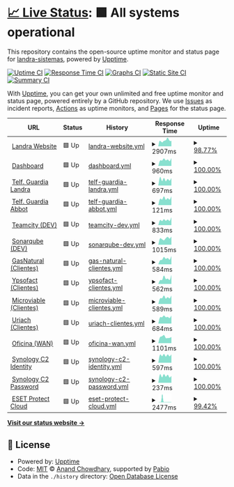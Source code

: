 # [📈 Live Status](https://landra-sistemas.github.io/upptime): <!--live status--> **🟩 All systems operational**

This repository contains the open-source uptime monitor and status page for [landra-sistemas](http://landrasistemas.es/), powered by [Upptime](https://github.com/upptime/upptime).

[![Uptime CI](https://github.com/landra-sistemas/upptime/workflows/Uptime%20CI/badge.svg)](https://github.com/landra-sistemas/upptime/actions?query=workflow%3A%22Uptime+CI%22)
[![Response Time CI](https://github.com/landra-sistemas/upptime/workflows/Response%20Time%20CI/badge.svg)](https://github.com/landra-sistemas/upptime/actions?query=workflow%3A%22Response+Time+CI%22)
[![Graphs CI](https://github.com/landra-sistemas/upptime/workflows/Graphs%20CI/badge.svg)](https://github.com/landra-sistemas/upptime/actions?query=workflow%3A%22Graphs+CI%22)
[![Static Site CI](https://github.com/landra-sistemas/upptime/workflows/Static%20Site%20CI/badge.svg)](https://github.com/landra-sistemas/upptime/actions?query=workflow%3A%22Static+Site+CI%22)
[![Summary CI](https://github.com/landra-sistemas/upptime/workflows/Summary%20CI/badge.svg)](https://github.com/landra-sistemas/upptime/actions?query=workflow%3A%22Summary+CI%22)

With [Upptime](https://upptime.js.org), you can get your own unlimited and free uptime monitor and status page, powered entirely by a GitHub repository. We use [Issues](https://github.com/landra-sistemas/upptime/issues) as incident reports, [Actions](https://github.com/landra-sistemas/upptime/actions) as uptime monitors, and [Pages](https://landra-sistemas.github.io/upptime) for the status page.

<!--start: status pages-->
<!-- This summary is generated by Upptime (https://github.com/upptime/upptime) -->
<!-- Do not edit this manually, your changes will be overwritten -->
<!-- prettier-ignore -->
| URL | Status | History | Response Time | Uptime |
| --- | ------ | ------- | ------------- | ------ |
| <img alt="" src="https://dash.landrasoftware.com/data/userTabs/favicon.png" height="13"> [Landra Website](https://www.landrasistemas.es) | 🟩 Up | [landra-website.yml](https://github.com/landra-sistemas/upptime/commits/HEAD/history/landra-website.yml) | <details><summary><img alt="Response time graph" src="./graphs/landra-website/response-time-week.png" height="20"> 2907ms</summary><br><a href="https://landra-sistemas.github.io/upptime/history/landra-website"><img alt="Response time 4806" src="https://img.shields.io/endpoint?url=https%3A%2F%2Fraw.githubusercontent.com%2Flandra-sistemas%2Fupptime%2FHEAD%2Fapi%2Flandra-website%2Fresponse-time.json"></a><br><a href="https://landra-sistemas.github.io/upptime/history/landra-website"><img alt="24-hour response time 2748" src="https://img.shields.io/endpoint?url=https%3A%2F%2Fraw.githubusercontent.com%2Flandra-sistemas%2Fupptime%2FHEAD%2Fapi%2Flandra-website%2Fresponse-time-day.json"></a><br><a href="https://landra-sistemas.github.io/upptime/history/landra-website"><img alt="7-day response time 2907" src="https://img.shields.io/endpoint?url=https%3A%2F%2Fraw.githubusercontent.com%2Flandra-sistemas%2Fupptime%2FHEAD%2Fapi%2Flandra-website%2Fresponse-time-week.json"></a><br><a href="https://landra-sistemas.github.io/upptime/history/landra-website"><img alt="30-day response time 4523" src="https://img.shields.io/endpoint?url=https%3A%2F%2Fraw.githubusercontent.com%2Flandra-sistemas%2Fupptime%2FHEAD%2Fapi%2Flandra-website%2Fresponse-time-month.json"></a><br><a href="https://landra-sistemas.github.io/upptime/history/landra-website"><img alt="1-year response time 4806" src="https://img.shields.io/endpoint?url=https%3A%2F%2Fraw.githubusercontent.com%2Flandra-sistemas%2Fupptime%2FHEAD%2Fapi%2Flandra-website%2Fresponse-time-year.json"></a></details> | <details><summary><a href="https://landra-sistemas.github.io/upptime/history/landra-website">98.77%</a></summary><a href="https://landra-sistemas.github.io/upptime/history/landra-website"><img alt="All-time uptime 99.36%" src="https://img.shields.io/endpoint?url=https%3A%2F%2Fraw.githubusercontent.com%2Flandra-sistemas%2Fupptime%2FHEAD%2Fapi%2Flandra-website%2Fuptime.json"></a><br><a href="https://landra-sistemas.github.io/upptime/history/landra-website"><img alt="24-hour uptime 98.27%" src="https://img.shields.io/endpoint?url=https%3A%2F%2Fraw.githubusercontent.com%2Flandra-sistemas%2Fupptime%2FHEAD%2Fapi%2Flandra-website%2Fuptime-day.json"></a><br><a href="https://landra-sistemas.github.io/upptime/history/landra-website"><img alt="7-day uptime 98.77%" src="https://img.shields.io/endpoint?url=https%3A%2F%2Fraw.githubusercontent.com%2Flandra-sistemas%2Fupptime%2FHEAD%2Fapi%2Flandra-website%2Fuptime-week.json"></a><br><a href="https://landra-sistemas.github.io/upptime/history/landra-website"><img alt="30-day uptime 99.42%" src="https://img.shields.io/endpoint?url=https%3A%2F%2Fraw.githubusercontent.com%2Flandra-sistemas%2Fupptime%2FHEAD%2Fapi%2Flandra-website%2Fuptime-month.json"></a><br><a href="https://landra-sistemas.github.io/upptime/history/landra-website"><img alt="1-year uptime 99.36%" src="https://img.shields.io/endpoint?url=https%3A%2F%2Fraw.githubusercontent.com%2Flandra-sistemas%2Fupptime%2FHEAD%2Fapi%2Flandra-website%2Fuptime-year.json"></a></details>
| <img alt="" src="https://icons.duckduckgo.com/ip3/dash.landrasoftware.com.ico" height="13"> [Dashboard](https://dash.landrasoftware.com) | 🟩 Up | [dashboard.yml](https://github.com/landra-sistemas/upptime/commits/HEAD/history/dashboard.yml) | <details><summary><img alt="Response time graph" src="./graphs/dashboard/response-time-week.png" height="20"> 960ms</summary><br><a href="https://landra-sistemas.github.io/upptime/history/dashboard"><img alt="Response time 974" src="https://img.shields.io/endpoint?url=https%3A%2F%2Fraw.githubusercontent.com%2Flandra-sistemas%2Fupptime%2FHEAD%2Fapi%2Fdashboard%2Fresponse-time.json"></a><br><a href="https://landra-sistemas.github.io/upptime/history/dashboard"><img alt="24-hour response time 1216" src="https://img.shields.io/endpoint?url=https%3A%2F%2Fraw.githubusercontent.com%2Flandra-sistemas%2Fupptime%2FHEAD%2Fapi%2Fdashboard%2Fresponse-time-day.json"></a><br><a href="https://landra-sistemas.github.io/upptime/history/dashboard"><img alt="7-day response time 960" src="https://img.shields.io/endpoint?url=https%3A%2F%2Fraw.githubusercontent.com%2Flandra-sistemas%2Fupptime%2FHEAD%2Fapi%2Fdashboard%2Fresponse-time-week.json"></a><br><a href="https://landra-sistemas.github.io/upptime/history/dashboard"><img alt="30-day response time 992" src="https://img.shields.io/endpoint?url=https%3A%2F%2Fraw.githubusercontent.com%2Flandra-sistemas%2Fupptime%2FHEAD%2Fapi%2Fdashboard%2Fresponse-time-month.json"></a><br><a href="https://landra-sistemas.github.io/upptime/history/dashboard"><img alt="1-year response time 974" src="https://img.shields.io/endpoint?url=https%3A%2F%2Fraw.githubusercontent.com%2Flandra-sistemas%2Fupptime%2FHEAD%2Fapi%2Fdashboard%2Fresponse-time-year.json"></a></details> | <details><summary><a href="https://landra-sistemas.github.io/upptime/history/dashboard">100.00%</a></summary><a href="https://landra-sistemas.github.io/upptime/history/dashboard"><img alt="All-time uptime 99.37%" src="https://img.shields.io/endpoint?url=https%3A%2F%2Fraw.githubusercontent.com%2Flandra-sistemas%2Fupptime%2FHEAD%2Fapi%2Fdashboard%2Fuptime.json"></a><br><a href="https://landra-sistemas.github.io/upptime/history/dashboard"><img alt="24-hour uptime 100.00%" src="https://img.shields.io/endpoint?url=https%3A%2F%2Fraw.githubusercontent.com%2Flandra-sistemas%2Fupptime%2FHEAD%2Fapi%2Fdashboard%2Fuptime-day.json"></a><br><a href="https://landra-sistemas.github.io/upptime/history/dashboard"><img alt="7-day uptime 100.00%" src="https://img.shields.io/endpoint?url=https%3A%2F%2Fraw.githubusercontent.com%2Flandra-sistemas%2Fupptime%2FHEAD%2Fapi%2Fdashboard%2Fuptime-week.json"></a><br><a href="https://landra-sistemas.github.io/upptime/history/dashboard"><img alt="30-day uptime 98.70%" src="https://img.shields.io/endpoint?url=https%3A%2F%2Fraw.githubusercontent.com%2Flandra-sistemas%2Fupptime%2FHEAD%2Fapi%2Fdashboard%2Fuptime-month.json"></a><br><a href="https://landra-sistemas.github.io/upptime/history/dashboard"><img alt="1-year uptime 99.37%" src="https://img.shields.io/endpoint?url=https%3A%2F%2Fraw.githubusercontent.com%2Flandra-sistemas%2Fupptime%2FHEAD%2Fapi%2Fdashboard%2Fuptime-year.json"></a></details>
| <img alt="" src="https://dash.landrasoftware.com/data/userTabs/favicon.png" height="13"> [Telf. Guardia Landra](https://integration.landrasoftware.com/GuardiaLandra) | 🟩 Up | [telf-guardia-landra.yml](https://github.com/landra-sistemas/upptime/commits/HEAD/history/telf-guardia-landra.yml) | <details><summary><img alt="Response time graph" src="./graphs/telf-guardia-landra/response-time-week.png" height="20"> 697ms</summary><br><a href="https://landra-sistemas.github.io/upptime/history/telf-guardia-landra"><img alt="Response time 665" src="https://img.shields.io/endpoint?url=https%3A%2F%2Fraw.githubusercontent.com%2Flandra-sistemas%2Fupptime%2FHEAD%2Fapi%2Ftelf-guardia-landra%2Fresponse-time.json"></a><br><a href="https://landra-sistemas.github.io/upptime/history/telf-guardia-landra"><img alt="24-hour response time 833" src="https://img.shields.io/endpoint?url=https%3A%2F%2Fraw.githubusercontent.com%2Flandra-sistemas%2Fupptime%2FHEAD%2Fapi%2Ftelf-guardia-landra%2Fresponse-time-day.json"></a><br><a href="https://landra-sistemas.github.io/upptime/history/telf-guardia-landra"><img alt="7-day response time 697" src="https://img.shields.io/endpoint?url=https%3A%2F%2Fraw.githubusercontent.com%2Flandra-sistemas%2Fupptime%2FHEAD%2Fapi%2Ftelf-guardia-landra%2Fresponse-time-week.json"></a><br><a href="https://landra-sistemas.github.io/upptime/history/telf-guardia-landra"><img alt="30-day response time 668" src="https://img.shields.io/endpoint?url=https%3A%2F%2Fraw.githubusercontent.com%2Flandra-sistemas%2Fupptime%2FHEAD%2Fapi%2Ftelf-guardia-landra%2Fresponse-time-month.json"></a><br><a href="https://landra-sistemas.github.io/upptime/history/telf-guardia-landra"><img alt="1-year response time 665" src="https://img.shields.io/endpoint?url=https%3A%2F%2Fraw.githubusercontent.com%2Flandra-sistemas%2Fupptime%2FHEAD%2Fapi%2Ftelf-guardia-landra%2Fresponse-time-year.json"></a></details> | <details><summary><a href="https://landra-sistemas.github.io/upptime/history/telf-guardia-landra">100.00%</a></summary><a href="https://landra-sistemas.github.io/upptime/history/telf-guardia-landra"><img alt="All-time uptime 99.94%" src="https://img.shields.io/endpoint?url=https%3A%2F%2Fraw.githubusercontent.com%2Flandra-sistemas%2Fupptime%2FHEAD%2Fapi%2Ftelf-guardia-landra%2Fuptime.json"></a><br><a href="https://landra-sistemas.github.io/upptime/history/telf-guardia-landra"><img alt="24-hour uptime 100.00%" src="https://img.shields.io/endpoint?url=https%3A%2F%2Fraw.githubusercontent.com%2Flandra-sistemas%2Fupptime%2FHEAD%2Fapi%2Ftelf-guardia-landra%2Fuptime-day.json"></a><br><a href="https://landra-sistemas.github.io/upptime/history/telf-guardia-landra"><img alt="7-day uptime 100.00%" src="https://img.shields.io/endpoint?url=https%3A%2F%2Fraw.githubusercontent.com%2Flandra-sistemas%2Fupptime%2FHEAD%2Fapi%2Ftelf-guardia-landra%2Fuptime-week.json"></a><br><a href="https://landra-sistemas.github.io/upptime/history/telf-guardia-landra"><img alt="30-day uptime 100.00%" src="https://img.shields.io/endpoint?url=https%3A%2F%2Fraw.githubusercontent.com%2Flandra-sistemas%2Fupptime%2FHEAD%2Fapi%2Ftelf-guardia-landra%2Fuptime-month.json"></a><br><a href="https://landra-sistemas.github.io/upptime/history/telf-guardia-landra"><img alt="1-year uptime 99.94%" src="https://img.shields.io/endpoint?url=https%3A%2F%2Fraw.githubusercontent.com%2Flandra-sistemas%2Fupptime%2FHEAD%2Fapi%2Ftelf-guardia-landra%2Fuptime-year.json"></a></details>
| <img alt="" src="https://dash.landrasoftware.com/data/userTabs/favicon.png" height="13"> [Telf. Guardia Abbot](https://integration.landrasoftware.com/GuardiaAbbott) | 🟩 Up | [telf-guardia-abbot.yml](https://github.com/landra-sistemas/upptime/commits/HEAD/history/telf-guardia-abbot.yml) | <details><summary><img alt="Response time graph" src="./graphs/telf-guardia-abbot/response-time-week.png" height="20"> 121ms</summary><br><a href="https://landra-sistemas.github.io/upptime/history/telf-guardia-abbot"><img alt="Response time 128" src="https://img.shields.io/endpoint?url=https%3A%2F%2Fraw.githubusercontent.com%2Flandra-sistemas%2Fupptime%2FHEAD%2Fapi%2Ftelf-guardia-abbot%2Fresponse-time.json"></a><br><a href="https://landra-sistemas.github.io/upptime/history/telf-guardia-abbot"><img alt="24-hour response time 159" src="https://img.shields.io/endpoint?url=https%3A%2F%2Fraw.githubusercontent.com%2Flandra-sistemas%2Fupptime%2FHEAD%2Fapi%2Ftelf-guardia-abbot%2Fresponse-time-day.json"></a><br><a href="https://landra-sistemas.github.io/upptime/history/telf-guardia-abbot"><img alt="7-day response time 121" src="https://img.shields.io/endpoint?url=https%3A%2F%2Fraw.githubusercontent.com%2Flandra-sistemas%2Fupptime%2FHEAD%2Fapi%2Ftelf-guardia-abbot%2Fresponse-time-week.json"></a><br><a href="https://landra-sistemas.github.io/upptime/history/telf-guardia-abbot"><img alt="30-day response time 127" src="https://img.shields.io/endpoint?url=https%3A%2F%2Fraw.githubusercontent.com%2Flandra-sistemas%2Fupptime%2FHEAD%2Fapi%2Ftelf-guardia-abbot%2Fresponse-time-month.json"></a><br><a href="https://landra-sistemas.github.io/upptime/history/telf-guardia-abbot"><img alt="1-year response time 128" src="https://img.shields.io/endpoint?url=https%3A%2F%2Fraw.githubusercontent.com%2Flandra-sistemas%2Fupptime%2FHEAD%2Fapi%2Ftelf-guardia-abbot%2Fresponse-time-year.json"></a></details> | <details><summary><a href="https://landra-sistemas.github.io/upptime/history/telf-guardia-abbot">100.00%</a></summary><a href="https://landra-sistemas.github.io/upptime/history/telf-guardia-abbot"><img alt="All-time uptime 99.94%" src="https://img.shields.io/endpoint?url=https%3A%2F%2Fraw.githubusercontent.com%2Flandra-sistemas%2Fupptime%2FHEAD%2Fapi%2Ftelf-guardia-abbot%2Fuptime.json"></a><br><a href="https://landra-sistemas.github.io/upptime/history/telf-guardia-abbot"><img alt="24-hour uptime 100.00%" src="https://img.shields.io/endpoint?url=https%3A%2F%2Fraw.githubusercontent.com%2Flandra-sistemas%2Fupptime%2FHEAD%2Fapi%2Ftelf-guardia-abbot%2Fuptime-day.json"></a><br><a href="https://landra-sistemas.github.io/upptime/history/telf-guardia-abbot"><img alt="7-day uptime 100.00%" src="https://img.shields.io/endpoint?url=https%3A%2F%2Fraw.githubusercontent.com%2Flandra-sistemas%2Fupptime%2FHEAD%2Fapi%2Ftelf-guardia-abbot%2Fuptime-week.json"></a><br><a href="https://landra-sistemas.github.io/upptime/history/telf-guardia-abbot"><img alt="30-day uptime 100.00%" src="https://img.shields.io/endpoint?url=https%3A%2F%2Fraw.githubusercontent.com%2Flandra-sistemas%2Fupptime%2FHEAD%2Fapi%2Ftelf-guardia-abbot%2Fuptime-month.json"></a><br><a href="https://landra-sistemas.github.io/upptime/history/telf-guardia-abbot"><img alt="1-year uptime 99.94%" src="https://img.shields.io/endpoint?url=https%3A%2F%2Fraw.githubusercontent.com%2Flandra-sistemas%2Fupptime%2FHEAD%2Fapi%2Ftelf-guardia-abbot%2Fuptime-year.json"></a></details>
| <img alt="" src="https://icons.duckduckgo.com/ip3/teamcity.landrasoftware.com.ico" height="13"> [Teamcity (DEV)](https://teamcity.landrasoftware.com/login.html) | 🟩 Up | [teamcity-dev.yml](https://github.com/landra-sistemas/upptime/commits/HEAD/history/teamcity-dev.yml) | <details><summary><img alt="Response time graph" src="./graphs/teamcity-dev/response-time-week.png" height="20"> 833ms</summary><br><a href="https://landra-sistemas.github.io/upptime/history/teamcity-dev"><img alt="Response time 953" src="https://img.shields.io/endpoint?url=https%3A%2F%2Fraw.githubusercontent.com%2Flandra-sistemas%2Fupptime%2FHEAD%2Fapi%2Fteamcity-dev%2Fresponse-time.json"></a><br><a href="https://landra-sistemas.github.io/upptime/history/teamcity-dev"><img alt="24-hour response time 1236" src="https://img.shields.io/endpoint?url=https%3A%2F%2Fraw.githubusercontent.com%2Flandra-sistemas%2Fupptime%2FHEAD%2Fapi%2Fteamcity-dev%2Fresponse-time-day.json"></a><br><a href="https://landra-sistemas.github.io/upptime/history/teamcity-dev"><img alt="7-day response time 833" src="https://img.shields.io/endpoint?url=https%3A%2F%2Fraw.githubusercontent.com%2Flandra-sistemas%2Fupptime%2FHEAD%2Fapi%2Fteamcity-dev%2Fresponse-time-week.json"></a><br><a href="https://landra-sistemas.github.io/upptime/history/teamcity-dev"><img alt="30-day response time 829" src="https://img.shields.io/endpoint?url=https%3A%2F%2Fraw.githubusercontent.com%2Flandra-sistemas%2Fupptime%2FHEAD%2Fapi%2Fteamcity-dev%2Fresponse-time-month.json"></a><br><a href="https://landra-sistemas.github.io/upptime/history/teamcity-dev"><img alt="1-year response time 953" src="https://img.shields.io/endpoint?url=https%3A%2F%2Fraw.githubusercontent.com%2Flandra-sistemas%2Fupptime%2FHEAD%2Fapi%2Fteamcity-dev%2Fresponse-time-year.json"></a></details> | <details><summary><a href="https://landra-sistemas.github.io/upptime/history/teamcity-dev">100.00%</a></summary><a href="https://landra-sistemas.github.io/upptime/history/teamcity-dev"><img alt="All-time uptime 99.44%" src="https://img.shields.io/endpoint?url=https%3A%2F%2Fraw.githubusercontent.com%2Flandra-sistemas%2Fupptime%2FHEAD%2Fapi%2Fteamcity-dev%2Fuptime.json"></a><br><a href="https://landra-sistemas.github.io/upptime/history/teamcity-dev"><img alt="24-hour uptime 100.00%" src="https://img.shields.io/endpoint?url=https%3A%2F%2Fraw.githubusercontent.com%2Flandra-sistemas%2Fupptime%2FHEAD%2Fapi%2Fteamcity-dev%2Fuptime-day.json"></a><br><a href="https://landra-sistemas.github.io/upptime/history/teamcity-dev"><img alt="7-day uptime 100.00%" src="https://img.shields.io/endpoint?url=https%3A%2F%2Fraw.githubusercontent.com%2Flandra-sistemas%2Fupptime%2FHEAD%2Fapi%2Fteamcity-dev%2Fuptime-week.json"></a><br><a href="https://landra-sistemas.github.io/upptime/history/teamcity-dev"><img alt="30-day uptime 98.64%" src="https://img.shields.io/endpoint?url=https%3A%2F%2Fraw.githubusercontent.com%2Flandra-sistemas%2Fupptime%2FHEAD%2Fapi%2Fteamcity-dev%2Fuptime-month.json"></a><br><a href="https://landra-sistemas.github.io/upptime/history/teamcity-dev"><img alt="1-year uptime 99.44%" src="https://img.shields.io/endpoint?url=https%3A%2F%2Fraw.githubusercontent.com%2Flandra-sistemas%2Fupptime%2FHEAD%2Fapi%2Fteamcity-dev%2Fuptime-year.json"></a></details>
| <img alt="" src="https://icons.duckduckgo.com/ip3/sonar.landrasoftware.com.ico" height="13"> [Sonarqube (DEV)](https://sonar.landrasoftware.com) | 🟩 Up | [sonarqube-dev.yml](https://github.com/landra-sistemas/upptime/commits/HEAD/history/sonarqube-dev.yml) | <details><summary><img alt="Response time graph" src="./graphs/sonarqube-dev/response-time-week.png" height="20"> 1015ms</summary><br><a href="https://landra-sistemas.github.io/upptime/history/sonarqube-dev"><img alt="Response time 1001" src="https://img.shields.io/endpoint?url=https%3A%2F%2Fraw.githubusercontent.com%2Flandra-sistemas%2Fupptime%2FHEAD%2Fapi%2Fsonarqube-dev%2Fresponse-time.json"></a><br><a href="https://landra-sistemas.github.io/upptime/history/sonarqube-dev"><img alt="24-hour response time 1291" src="https://img.shields.io/endpoint?url=https%3A%2F%2Fraw.githubusercontent.com%2Flandra-sistemas%2Fupptime%2FHEAD%2Fapi%2Fsonarqube-dev%2Fresponse-time-day.json"></a><br><a href="https://landra-sistemas.github.io/upptime/history/sonarqube-dev"><img alt="7-day response time 1015" src="https://img.shields.io/endpoint?url=https%3A%2F%2Fraw.githubusercontent.com%2Flandra-sistemas%2Fupptime%2FHEAD%2Fapi%2Fsonarqube-dev%2Fresponse-time-week.json"></a><br><a href="https://landra-sistemas.github.io/upptime/history/sonarqube-dev"><img alt="30-day response time 1014" src="https://img.shields.io/endpoint?url=https%3A%2F%2Fraw.githubusercontent.com%2Flandra-sistemas%2Fupptime%2FHEAD%2Fapi%2Fsonarqube-dev%2Fresponse-time-month.json"></a><br><a href="https://landra-sistemas.github.io/upptime/history/sonarqube-dev"><img alt="1-year response time 1001" src="https://img.shields.io/endpoint?url=https%3A%2F%2Fraw.githubusercontent.com%2Flandra-sistemas%2Fupptime%2FHEAD%2Fapi%2Fsonarqube-dev%2Fresponse-time-year.json"></a></details> | <details><summary><a href="https://landra-sistemas.github.io/upptime/history/sonarqube-dev">100.00%</a></summary><a href="https://landra-sistemas.github.io/upptime/history/sonarqube-dev"><img alt="All-time uptime 99.54%" src="https://img.shields.io/endpoint?url=https%3A%2F%2Fraw.githubusercontent.com%2Flandra-sistemas%2Fupptime%2FHEAD%2Fapi%2Fsonarqube-dev%2Fuptime.json"></a><br><a href="https://landra-sistemas.github.io/upptime/history/sonarqube-dev"><img alt="24-hour uptime 100.00%" src="https://img.shields.io/endpoint?url=https%3A%2F%2Fraw.githubusercontent.com%2Flandra-sistemas%2Fupptime%2FHEAD%2Fapi%2Fsonarqube-dev%2Fuptime-day.json"></a><br><a href="https://landra-sistemas.github.io/upptime/history/sonarqube-dev"><img alt="7-day uptime 100.00%" src="https://img.shields.io/endpoint?url=https%3A%2F%2Fraw.githubusercontent.com%2Flandra-sistemas%2Fupptime%2FHEAD%2Fapi%2Fsonarqube-dev%2Fuptime-week.json"></a><br><a href="https://landra-sistemas.github.io/upptime/history/sonarqube-dev"><img alt="30-day uptime 98.82%" src="https://img.shields.io/endpoint?url=https%3A%2F%2Fraw.githubusercontent.com%2Flandra-sistemas%2Fupptime%2FHEAD%2Fapi%2Fsonarqube-dev%2Fuptime-month.json"></a><br><a href="https://landra-sistemas.github.io/upptime/history/sonarqube-dev"><img alt="1-year uptime 99.54%" src="https://img.shields.io/endpoint?url=https%3A%2F%2Fraw.githubusercontent.com%2Flandra-sistemas%2Fupptime%2FHEAD%2Fapi%2Fsonarqube-dev%2Fuptime-year.json"></a></details>
| <img alt="" src="https://icons.duckduckgo.com/ip3/www.portaleolico.com.ico" height="13"> [GasNatural (Clientes)](http://www.portaleolico.com/) | 🟩 Up | [gas-natural-clientes.yml](https://github.com/landra-sistemas/upptime/commits/HEAD/history/gas-natural-clientes.yml) | <details><summary><img alt="Response time graph" src="./graphs/gas-natural-clientes/response-time-week.png" height="20"> 584ms</summary><br><a href="https://landra-sistemas.github.io/upptime/history/gas-natural-clientes"><img alt="Response time 641" src="https://img.shields.io/endpoint?url=https%3A%2F%2Fraw.githubusercontent.com%2Flandra-sistemas%2Fupptime%2FHEAD%2Fapi%2Fgas-natural-clientes%2Fresponse-time.json"></a><br><a href="https://landra-sistemas.github.io/upptime/history/gas-natural-clientes"><img alt="24-hour response time 832" src="https://img.shields.io/endpoint?url=https%3A%2F%2Fraw.githubusercontent.com%2Flandra-sistemas%2Fupptime%2FHEAD%2Fapi%2Fgas-natural-clientes%2Fresponse-time-day.json"></a><br><a href="https://landra-sistemas.github.io/upptime/history/gas-natural-clientes"><img alt="7-day response time 584" src="https://img.shields.io/endpoint?url=https%3A%2F%2Fraw.githubusercontent.com%2Flandra-sistemas%2Fupptime%2FHEAD%2Fapi%2Fgas-natural-clientes%2Fresponse-time-week.json"></a><br><a href="https://landra-sistemas.github.io/upptime/history/gas-natural-clientes"><img alt="30-day response time 634" src="https://img.shields.io/endpoint?url=https%3A%2F%2Fraw.githubusercontent.com%2Flandra-sistemas%2Fupptime%2FHEAD%2Fapi%2Fgas-natural-clientes%2Fresponse-time-month.json"></a><br><a href="https://landra-sistemas.github.io/upptime/history/gas-natural-clientes"><img alt="1-year response time 641" src="https://img.shields.io/endpoint?url=https%3A%2F%2Fraw.githubusercontent.com%2Flandra-sistemas%2Fupptime%2FHEAD%2Fapi%2Fgas-natural-clientes%2Fresponse-time-year.json"></a></details> | <details><summary><a href="https://landra-sistemas.github.io/upptime/history/gas-natural-clientes">100.00%</a></summary><a href="https://landra-sistemas.github.io/upptime/history/gas-natural-clientes"><img alt="All-time uptime 99.99%" src="https://img.shields.io/endpoint?url=https%3A%2F%2Fraw.githubusercontent.com%2Flandra-sistemas%2Fupptime%2FHEAD%2Fapi%2Fgas-natural-clientes%2Fuptime.json"></a><br><a href="https://landra-sistemas.github.io/upptime/history/gas-natural-clientes"><img alt="24-hour uptime 100.00%" src="https://img.shields.io/endpoint?url=https%3A%2F%2Fraw.githubusercontent.com%2Flandra-sistemas%2Fupptime%2FHEAD%2Fapi%2Fgas-natural-clientes%2Fuptime-day.json"></a><br><a href="https://landra-sistemas.github.io/upptime/history/gas-natural-clientes"><img alt="7-day uptime 100.00%" src="https://img.shields.io/endpoint?url=https%3A%2F%2Fraw.githubusercontent.com%2Flandra-sistemas%2Fupptime%2FHEAD%2Fapi%2Fgas-natural-clientes%2Fuptime-week.json"></a><br><a href="https://landra-sistemas.github.io/upptime/history/gas-natural-clientes"><img alt="30-day uptime 99.95%" src="https://img.shields.io/endpoint?url=https%3A%2F%2Fraw.githubusercontent.com%2Flandra-sistemas%2Fupptime%2FHEAD%2Fapi%2Fgas-natural-clientes%2Fuptime-month.json"></a><br><a href="https://landra-sistemas.github.io/upptime/history/gas-natural-clientes"><img alt="1-year uptime 99.99%" src="https://img.shields.io/endpoint?url=https%3A%2F%2Fraw.githubusercontent.com%2Flandra-sistemas%2Fupptime%2FHEAD%2Fapi%2Fgas-natural-clientes%2Fuptime-year.json"></a></details>
| <img alt="" src="https://icons.duckduckgo.com/ip3/ypsofact.landrasoftware.com.ico" height="13"> [Ypsofact (Clientes)](https://ypsofact.landrasoftware.com/) | 🟩 Up | [ypsofact-clientes.yml](https://github.com/landra-sistemas/upptime/commits/HEAD/history/ypsofact-clientes.yml) | <details><summary><img alt="Response time graph" src="./graphs/ypsofact-clientes/response-time-week.png" height="20"> 562ms</summary><br><a href="https://landra-sistemas.github.io/upptime/history/ypsofact-clientes"><img alt="Response time 611" src="https://img.shields.io/endpoint?url=https%3A%2F%2Fraw.githubusercontent.com%2Flandra-sistemas%2Fupptime%2FHEAD%2Fapi%2Fypsofact-clientes%2Fresponse-time.json"></a><br><a href="https://landra-sistemas.github.io/upptime/history/ypsofact-clientes"><img alt="24-hour response time 898" src="https://img.shields.io/endpoint?url=https%3A%2F%2Fraw.githubusercontent.com%2Flandra-sistemas%2Fupptime%2FHEAD%2Fapi%2Fypsofact-clientes%2Fresponse-time-day.json"></a><br><a href="https://landra-sistemas.github.io/upptime/history/ypsofact-clientes"><img alt="7-day response time 562" src="https://img.shields.io/endpoint?url=https%3A%2F%2Fraw.githubusercontent.com%2Flandra-sistemas%2Fupptime%2FHEAD%2Fapi%2Fypsofact-clientes%2Fresponse-time-week.json"></a><br><a href="https://landra-sistemas.github.io/upptime/history/ypsofact-clientes"><img alt="30-day response time 610" src="https://img.shields.io/endpoint?url=https%3A%2F%2Fraw.githubusercontent.com%2Flandra-sistemas%2Fupptime%2FHEAD%2Fapi%2Fypsofact-clientes%2Fresponse-time-month.json"></a><br><a href="https://landra-sistemas.github.io/upptime/history/ypsofact-clientes"><img alt="1-year response time 611" src="https://img.shields.io/endpoint?url=https%3A%2F%2Fraw.githubusercontent.com%2Flandra-sistemas%2Fupptime%2FHEAD%2Fapi%2Fypsofact-clientes%2Fresponse-time-year.json"></a></details> | <details><summary><a href="https://landra-sistemas.github.io/upptime/history/ypsofact-clientes">100.00%</a></summary><a href="https://landra-sistemas.github.io/upptime/history/ypsofact-clientes"><img alt="All-time uptime 99.66%" src="https://img.shields.io/endpoint?url=https%3A%2F%2Fraw.githubusercontent.com%2Flandra-sistemas%2Fupptime%2FHEAD%2Fapi%2Fypsofact-clientes%2Fuptime.json"></a><br><a href="https://landra-sistemas.github.io/upptime/history/ypsofact-clientes"><img alt="24-hour uptime 100.00%" src="https://img.shields.io/endpoint?url=https%3A%2F%2Fraw.githubusercontent.com%2Flandra-sistemas%2Fupptime%2FHEAD%2Fapi%2Fypsofact-clientes%2Fuptime-day.json"></a><br><a href="https://landra-sistemas.github.io/upptime/history/ypsofact-clientes"><img alt="7-day uptime 100.00%" src="https://img.shields.io/endpoint?url=https%3A%2F%2Fraw.githubusercontent.com%2Flandra-sistemas%2Fupptime%2FHEAD%2Fapi%2Fypsofact-clientes%2Fuptime-week.json"></a><br><a href="https://landra-sistemas.github.io/upptime/history/ypsofact-clientes"><img alt="30-day uptime 98.55%" src="https://img.shields.io/endpoint?url=https%3A%2F%2Fraw.githubusercontent.com%2Flandra-sistemas%2Fupptime%2FHEAD%2Fapi%2Fypsofact-clientes%2Fuptime-month.json"></a><br><a href="https://landra-sistemas.github.io/upptime/history/ypsofact-clientes"><img alt="1-year uptime 99.66%" src="https://img.shields.io/endpoint?url=https%3A%2F%2Fraw.githubusercontent.com%2Flandra-sistemas%2Fupptime%2FHEAD%2Fapi%2Fypsofact-clientes%2Fuptime-year.json"></a></details>
| <img alt="" src="https://icons.duckduckgo.com/ip3/microbiota.microviable.com.ico" height="13"> [Microviable (Clientes)](https://microbiota.microviable.com/) | 🟩 Up | [microviable-clientes.yml](https://github.com/landra-sistemas/upptime/commits/HEAD/history/microviable-clientes.yml) | <details><summary><img alt="Response time graph" src="./graphs/microviable-clientes/response-time-week.png" height="20"> 589ms</summary><br><a href="https://landra-sistemas.github.io/upptime/history/microviable-clientes"><img alt="Response time 600" src="https://img.shields.io/endpoint?url=https%3A%2F%2Fraw.githubusercontent.com%2Flandra-sistemas%2Fupptime%2FHEAD%2Fapi%2Fmicroviable-clientes%2Fresponse-time.json"></a><br><a href="https://landra-sistemas.github.io/upptime/history/microviable-clientes"><img alt="24-hour response time 757" src="https://img.shields.io/endpoint?url=https%3A%2F%2Fraw.githubusercontent.com%2Flandra-sistemas%2Fupptime%2FHEAD%2Fapi%2Fmicroviable-clientes%2Fresponse-time-day.json"></a><br><a href="https://landra-sistemas.github.io/upptime/history/microviable-clientes"><img alt="7-day response time 589" src="https://img.shields.io/endpoint?url=https%3A%2F%2Fraw.githubusercontent.com%2Flandra-sistemas%2Fupptime%2FHEAD%2Fapi%2Fmicroviable-clientes%2Fresponse-time-week.json"></a><br><a href="https://landra-sistemas.github.io/upptime/history/microviable-clientes"><img alt="30-day response time 613" src="https://img.shields.io/endpoint?url=https%3A%2F%2Fraw.githubusercontent.com%2Flandra-sistemas%2Fupptime%2FHEAD%2Fapi%2Fmicroviable-clientes%2Fresponse-time-month.json"></a><br><a href="https://landra-sistemas.github.io/upptime/history/microviable-clientes"><img alt="1-year response time 600" src="https://img.shields.io/endpoint?url=https%3A%2F%2Fraw.githubusercontent.com%2Flandra-sistemas%2Fupptime%2FHEAD%2Fapi%2Fmicroviable-clientes%2Fresponse-time-year.json"></a></details> | <details><summary><a href="https://landra-sistemas.github.io/upptime/history/microviable-clientes">100.00%</a></summary><a href="https://landra-sistemas.github.io/upptime/history/microviable-clientes"><img alt="All-time uptime 100.00%" src="https://img.shields.io/endpoint?url=https%3A%2F%2Fraw.githubusercontent.com%2Flandra-sistemas%2Fupptime%2FHEAD%2Fapi%2Fmicroviable-clientes%2Fuptime.json"></a><br><a href="https://landra-sistemas.github.io/upptime/history/microviable-clientes"><img alt="24-hour uptime 100.00%" src="https://img.shields.io/endpoint?url=https%3A%2F%2Fraw.githubusercontent.com%2Flandra-sistemas%2Fupptime%2FHEAD%2Fapi%2Fmicroviable-clientes%2Fuptime-day.json"></a><br><a href="https://landra-sistemas.github.io/upptime/history/microviable-clientes"><img alt="7-day uptime 100.00%" src="https://img.shields.io/endpoint?url=https%3A%2F%2Fraw.githubusercontent.com%2Flandra-sistemas%2Fupptime%2FHEAD%2Fapi%2Fmicroviable-clientes%2Fuptime-week.json"></a><br><a href="https://landra-sistemas.github.io/upptime/history/microviable-clientes"><img alt="30-day uptime 100.00%" src="https://img.shields.io/endpoint?url=https%3A%2F%2Fraw.githubusercontent.com%2Flandra-sistemas%2Fupptime%2FHEAD%2Fapi%2Fmicroviable-clientes%2Fuptime-month.json"></a><br><a href="https://landra-sistemas.github.io/upptime/history/microviable-clientes"><img alt="1-year uptime 100.00%" src="https://img.shields.io/endpoint?url=https%3A%2F%2Fraw.githubusercontent.com%2Flandra-sistemas%2Fupptime%2FHEAD%2Fapi%2Fmicroviable-clientes%2Fuptime-year.json"></a></details>
| <img alt="" src="https://icons.duckduckgo.com/ip3/uriach.landrasoftware.com.ico" height="13"> [Uriach (Clientes)](https://uriach.landrasoftware.com/) | 🟩 Up | [uriach-clientes.yml](https://github.com/landra-sistemas/upptime/commits/HEAD/history/uriach-clientes.yml) | <details><summary><img alt="Response time graph" src="./graphs/uriach-clientes/response-time-week.png" height="20"> 684ms</summary><br><a href="https://landra-sistemas.github.io/upptime/history/uriach-clientes"><img alt="Response time 721" src="https://img.shields.io/endpoint?url=https%3A%2F%2Fraw.githubusercontent.com%2Flandra-sistemas%2Fupptime%2FHEAD%2Fapi%2Furiach-clientes%2Fresponse-time.json"></a><br><a href="https://landra-sistemas.github.io/upptime/history/uriach-clientes"><img alt="24-hour response time 810" src="https://img.shields.io/endpoint?url=https%3A%2F%2Fraw.githubusercontent.com%2Flandra-sistemas%2Fupptime%2FHEAD%2Fapi%2Furiach-clientes%2Fresponse-time-day.json"></a><br><a href="https://landra-sistemas.github.io/upptime/history/uriach-clientes"><img alt="7-day response time 684" src="https://img.shields.io/endpoint?url=https%3A%2F%2Fraw.githubusercontent.com%2Flandra-sistemas%2Fupptime%2FHEAD%2Fapi%2Furiach-clientes%2Fresponse-time-week.json"></a><br><a href="https://landra-sistemas.github.io/upptime/history/uriach-clientes"><img alt="30-day response time 723" src="https://img.shields.io/endpoint?url=https%3A%2F%2Fraw.githubusercontent.com%2Flandra-sistemas%2Fupptime%2FHEAD%2Fapi%2Furiach-clientes%2Fresponse-time-month.json"></a><br><a href="https://landra-sistemas.github.io/upptime/history/uriach-clientes"><img alt="1-year response time 721" src="https://img.shields.io/endpoint?url=https%3A%2F%2Fraw.githubusercontent.com%2Flandra-sistemas%2Fupptime%2FHEAD%2Fapi%2Furiach-clientes%2Fresponse-time-year.json"></a></details> | <details><summary><a href="https://landra-sistemas.github.io/upptime/history/uriach-clientes">100.00%</a></summary><a href="https://landra-sistemas.github.io/upptime/history/uriach-clientes"><img alt="All-time uptime 100.00%" src="https://img.shields.io/endpoint?url=https%3A%2F%2Fraw.githubusercontent.com%2Flandra-sistemas%2Fupptime%2FHEAD%2Fapi%2Furiach-clientes%2Fuptime.json"></a><br><a href="https://landra-sistemas.github.io/upptime/history/uriach-clientes"><img alt="24-hour uptime 100.00%" src="https://img.shields.io/endpoint?url=https%3A%2F%2Fraw.githubusercontent.com%2Flandra-sistemas%2Fupptime%2FHEAD%2Fapi%2Furiach-clientes%2Fuptime-day.json"></a><br><a href="https://landra-sistemas.github.io/upptime/history/uriach-clientes"><img alt="7-day uptime 100.00%" src="https://img.shields.io/endpoint?url=https%3A%2F%2Fraw.githubusercontent.com%2Flandra-sistemas%2Fupptime%2FHEAD%2Fapi%2Furiach-clientes%2Fuptime-week.json"></a><br><a href="https://landra-sistemas.github.io/upptime/history/uriach-clientes"><img alt="30-day uptime 100.00%" src="https://img.shields.io/endpoint?url=https%3A%2F%2Fraw.githubusercontent.com%2Flandra-sistemas%2Fupptime%2FHEAD%2Fapi%2Furiach-clientes%2Fuptime-month.json"></a><br><a href="https://landra-sistemas.github.io/upptime/history/uriach-clientes"><img alt="1-year uptime 100.00%" src="https://img.shields.io/endpoint?url=https%3A%2F%2Fraw.githubusercontent.com%2Flandra-sistemas%2Fupptime%2FHEAD%2Fapi%2Furiach-clientes%2Fuptime-year.json"></a></details>
| <img alt="" src="https://icons.duckduckgo.com/ip3/oficina.landrasistemas.net.ico" height="13"> [Oficina (WAN)](https://oficina.landrasistemas.net/) | 🟩 Up | [oficina-wan.yml](https://github.com/landra-sistemas/upptime/commits/HEAD/history/oficina-wan.yml) | <details><summary><img alt="Response time graph" src="./graphs/oficina-wan/response-time-week.png" height="20"> 1101ms</summary><br><a href="https://landra-sistemas.github.io/upptime/history/oficina-wan"><img alt="Response time 1009" src="https://img.shields.io/endpoint?url=https%3A%2F%2Fraw.githubusercontent.com%2Flandra-sistemas%2Fupptime%2FHEAD%2Fapi%2Foficina-wan%2Fresponse-time.json"></a><br><a href="https://landra-sistemas.github.io/upptime/history/oficina-wan"><img alt="24-hour response time 1105" src="https://img.shields.io/endpoint?url=https%3A%2F%2Fraw.githubusercontent.com%2Flandra-sistemas%2Fupptime%2FHEAD%2Fapi%2Foficina-wan%2Fresponse-time-day.json"></a><br><a href="https://landra-sistemas.github.io/upptime/history/oficina-wan"><img alt="7-day response time 1101" src="https://img.shields.io/endpoint?url=https%3A%2F%2Fraw.githubusercontent.com%2Flandra-sistemas%2Fupptime%2FHEAD%2Fapi%2Foficina-wan%2Fresponse-time-week.json"></a><br><a href="https://landra-sistemas.github.io/upptime/history/oficina-wan"><img alt="30-day response time 1014" src="https://img.shields.io/endpoint?url=https%3A%2F%2Fraw.githubusercontent.com%2Flandra-sistemas%2Fupptime%2FHEAD%2Fapi%2Foficina-wan%2Fresponse-time-month.json"></a><br><a href="https://landra-sistemas.github.io/upptime/history/oficina-wan"><img alt="1-year response time 1009" src="https://img.shields.io/endpoint?url=https%3A%2F%2Fraw.githubusercontent.com%2Flandra-sistemas%2Fupptime%2FHEAD%2Fapi%2Foficina-wan%2Fresponse-time-year.json"></a></details> | <details><summary><a href="https://landra-sistemas.github.io/upptime/history/oficina-wan">100.00%</a></summary><a href="https://landra-sistemas.github.io/upptime/history/oficina-wan"><img alt="All-time uptime 99.62%" src="https://img.shields.io/endpoint?url=https%3A%2F%2Fraw.githubusercontent.com%2Flandra-sistemas%2Fupptime%2FHEAD%2Fapi%2Foficina-wan%2Fuptime.json"></a><br><a href="https://landra-sistemas.github.io/upptime/history/oficina-wan"><img alt="24-hour uptime 100.00%" src="https://img.shields.io/endpoint?url=https%3A%2F%2Fraw.githubusercontent.com%2Flandra-sistemas%2Fupptime%2FHEAD%2Fapi%2Foficina-wan%2Fuptime-day.json"></a><br><a href="https://landra-sistemas.github.io/upptime/history/oficina-wan"><img alt="7-day uptime 100.00%" src="https://img.shields.io/endpoint?url=https%3A%2F%2Fraw.githubusercontent.com%2Flandra-sistemas%2Fupptime%2FHEAD%2Fapi%2Foficina-wan%2Fuptime-week.json"></a><br><a href="https://landra-sistemas.github.io/upptime/history/oficina-wan"><img alt="30-day uptime 98.82%" src="https://img.shields.io/endpoint?url=https%3A%2F%2Fraw.githubusercontent.com%2Flandra-sistemas%2Fupptime%2FHEAD%2Fapi%2Foficina-wan%2Fuptime-month.json"></a><br><a href="https://landra-sistemas.github.io/upptime/history/oficina-wan"><img alt="1-year uptime 99.62%" src="https://img.shields.io/endpoint?url=https%3A%2F%2Fraw.githubusercontent.com%2Flandra-sistemas%2Fupptime%2FHEAD%2Fapi%2Foficina-wan%2Fuptime-year.json"></a></details>
| <img alt="" src="https://icons.duckduckgo.com/ip3/integration.landrasoftware.com.ico" height="13"> [Synology C2 Identity](https://integration.landrasoftware.com/synology_check?filter=Identity) | 🟩 Up | [synology-c2-identity.yml](https://github.com/landra-sistemas/upptime/commits/HEAD/history/synology-c2-identity.yml) | <details><summary><img alt="Response time graph" src="./graphs/synology-c2-identity/response-time-week.png" height="20"> 597ms</summary><br><a href="https://landra-sistemas.github.io/upptime/history/synology-c2-identity"><img alt="Response time 705" src="https://img.shields.io/endpoint?url=https%3A%2F%2Fraw.githubusercontent.com%2Flandra-sistemas%2Fupptime%2FHEAD%2Fapi%2Fsynology-c2-identity%2Fresponse-time.json"></a><br><a href="https://landra-sistemas.github.io/upptime/history/synology-c2-identity"><img alt="24-hour response time 658" src="https://img.shields.io/endpoint?url=https%3A%2F%2Fraw.githubusercontent.com%2Flandra-sistemas%2Fupptime%2FHEAD%2Fapi%2Fsynology-c2-identity%2Fresponse-time-day.json"></a><br><a href="https://landra-sistemas.github.io/upptime/history/synology-c2-identity"><img alt="7-day response time 597" src="https://img.shields.io/endpoint?url=https%3A%2F%2Fraw.githubusercontent.com%2Flandra-sistemas%2Fupptime%2FHEAD%2Fapi%2Fsynology-c2-identity%2Fresponse-time-week.json"></a><br><a href="https://landra-sistemas.github.io/upptime/history/synology-c2-identity"><img alt="30-day response time 584" src="https://img.shields.io/endpoint?url=https%3A%2F%2Fraw.githubusercontent.com%2Flandra-sistemas%2Fupptime%2FHEAD%2Fapi%2Fsynology-c2-identity%2Fresponse-time-month.json"></a><br><a href="https://landra-sistemas.github.io/upptime/history/synology-c2-identity"><img alt="1-year response time 705" src="https://img.shields.io/endpoint?url=https%3A%2F%2Fraw.githubusercontent.com%2Flandra-sistemas%2Fupptime%2FHEAD%2Fapi%2Fsynology-c2-identity%2Fresponse-time-year.json"></a></details> | <details><summary><a href="https://landra-sistemas.github.io/upptime/history/synology-c2-identity">100.00%</a></summary><a href="https://landra-sistemas.github.io/upptime/history/synology-c2-identity"><img alt="All-time uptime 99.94%" src="https://img.shields.io/endpoint?url=https%3A%2F%2Fraw.githubusercontent.com%2Flandra-sistemas%2Fupptime%2FHEAD%2Fapi%2Fsynology-c2-identity%2Fuptime.json"></a><br><a href="https://landra-sistemas.github.io/upptime/history/synology-c2-identity"><img alt="24-hour uptime 100.00%" src="https://img.shields.io/endpoint?url=https%3A%2F%2Fraw.githubusercontent.com%2Flandra-sistemas%2Fupptime%2FHEAD%2Fapi%2Fsynology-c2-identity%2Fuptime-day.json"></a><br><a href="https://landra-sistemas.github.io/upptime/history/synology-c2-identity"><img alt="7-day uptime 100.00%" src="https://img.shields.io/endpoint?url=https%3A%2F%2Fraw.githubusercontent.com%2Flandra-sistemas%2Fupptime%2FHEAD%2Fapi%2Fsynology-c2-identity%2Fuptime-week.json"></a><br><a href="https://landra-sistemas.github.io/upptime/history/synology-c2-identity"><img alt="30-day uptime 100.00%" src="https://img.shields.io/endpoint?url=https%3A%2F%2Fraw.githubusercontent.com%2Flandra-sistemas%2Fupptime%2FHEAD%2Fapi%2Fsynology-c2-identity%2Fuptime-month.json"></a><br><a href="https://landra-sistemas.github.io/upptime/history/synology-c2-identity"><img alt="1-year uptime 99.94%" src="https://img.shields.io/endpoint?url=https%3A%2F%2Fraw.githubusercontent.com%2Flandra-sistemas%2Fupptime%2FHEAD%2Fapi%2Fsynology-c2-identity%2Fuptime-year.json"></a></details>
| <img alt="" src="https://icons.duckduckgo.com/ip3/integration.landrasoftware.com.ico" height="13"> [Synology C2 Password](https://integration.landrasoftware.com/synology_check?filter=Password) | 🟩 Up | [synology-c2-password.yml](https://github.com/landra-sistemas/upptime/commits/HEAD/history/synology-c2-password.yml) | <details><summary><img alt="Response time graph" src="./graphs/synology-c2-password/response-time-week.png" height="20"> 237ms</summary><br><a href="https://landra-sistemas.github.io/upptime/history/synology-c2-password"><img alt="Response time 294" src="https://img.shields.io/endpoint?url=https%3A%2F%2Fraw.githubusercontent.com%2Flandra-sistemas%2Fupptime%2FHEAD%2Fapi%2Fsynology-c2-password%2Fresponse-time.json"></a><br><a href="https://landra-sistemas.github.io/upptime/history/synology-c2-password"><img alt="24-hour response time 231" src="https://img.shields.io/endpoint?url=https%3A%2F%2Fraw.githubusercontent.com%2Flandra-sistemas%2Fupptime%2FHEAD%2Fapi%2Fsynology-c2-password%2Fresponse-time-day.json"></a><br><a href="https://landra-sistemas.github.io/upptime/history/synology-c2-password"><img alt="7-day response time 237" src="https://img.shields.io/endpoint?url=https%3A%2F%2Fraw.githubusercontent.com%2Flandra-sistemas%2Fupptime%2FHEAD%2Fapi%2Fsynology-c2-password%2Fresponse-time-week.json"></a><br><a href="https://landra-sistemas.github.io/upptime/history/synology-c2-password"><img alt="30-day response time 248" src="https://img.shields.io/endpoint?url=https%3A%2F%2Fraw.githubusercontent.com%2Flandra-sistemas%2Fupptime%2FHEAD%2Fapi%2Fsynology-c2-password%2Fresponse-time-month.json"></a><br><a href="https://landra-sistemas.github.io/upptime/history/synology-c2-password"><img alt="1-year response time 294" src="https://img.shields.io/endpoint?url=https%3A%2F%2Fraw.githubusercontent.com%2Flandra-sistemas%2Fupptime%2FHEAD%2Fapi%2Fsynology-c2-password%2Fresponse-time-year.json"></a></details> | <details><summary><a href="https://landra-sistemas.github.io/upptime/history/synology-c2-password">100.00%</a></summary><a href="https://landra-sistemas.github.io/upptime/history/synology-c2-password"><img alt="All-time uptime 99.94%" src="https://img.shields.io/endpoint?url=https%3A%2F%2Fraw.githubusercontent.com%2Flandra-sistemas%2Fupptime%2FHEAD%2Fapi%2Fsynology-c2-password%2Fuptime.json"></a><br><a href="https://landra-sistemas.github.io/upptime/history/synology-c2-password"><img alt="24-hour uptime 100.00%" src="https://img.shields.io/endpoint?url=https%3A%2F%2Fraw.githubusercontent.com%2Flandra-sistemas%2Fupptime%2FHEAD%2Fapi%2Fsynology-c2-password%2Fuptime-day.json"></a><br><a href="https://landra-sistemas.github.io/upptime/history/synology-c2-password"><img alt="7-day uptime 100.00%" src="https://img.shields.io/endpoint?url=https%3A%2F%2Fraw.githubusercontent.com%2Flandra-sistemas%2Fupptime%2FHEAD%2Fapi%2Fsynology-c2-password%2Fuptime-week.json"></a><br><a href="https://landra-sistemas.github.io/upptime/history/synology-c2-password"><img alt="30-day uptime 100.00%" src="https://img.shields.io/endpoint?url=https%3A%2F%2Fraw.githubusercontent.com%2Flandra-sistemas%2Fupptime%2FHEAD%2Fapi%2Fsynology-c2-password%2Fuptime-month.json"></a><br><a href="https://landra-sistemas.github.io/upptime/history/synology-c2-password"><img alt="1-year uptime 99.94%" src="https://img.shields.io/endpoint?url=https%3A%2F%2Fraw.githubusercontent.com%2Flandra-sistemas%2Fupptime%2FHEAD%2Fapi%2Fsynology-c2-password%2Fuptime-year.json"></a></details>
| <img alt="" src="https://icons.duckduckgo.com/ip3/integration.landrasoftware.com.ico" height="13"> [ESET Protect Cloud](https://integration.landrasoftware.com/eset_check) | 🟩 Up | [eset-protect-cloud.yml](https://github.com/landra-sistemas/upptime/commits/HEAD/history/eset-protect-cloud.yml) | <details><summary><img alt="Response time graph" src="./graphs/eset-protect-cloud/response-time-week.png" height="20"> 2477ms</summary><br><a href="https://landra-sistemas.github.io/upptime/history/eset-protect-cloud"><img alt="Response time 694" src="https://img.shields.io/endpoint?url=https%3A%2F%2Fraw.githubusercontent.com%2Flandra-sistemas%2Fupptime%2FHEAD%2Fapi%2Feset-protect-cloud%2Fresponse-time.json"></a><br><a href="https://landra-sistemas.github.io/upptime/history/eset-protect-cloud"><img alt="24-hour response time 401" src="https://img.shields.io/endpoint?url=https%3A%2F%2Fraw.githubusercontent.com%2Flandra-sistemas%2Fupptime%2FHEAD%2Fapi%2Feset-protect-cloud%2Fresponse-time-day.json"></a><br><a href="https://landra-sistemas.github.io/upptime/history/eset-protect-cloud"><img alt="7-day response time 2477" src="https://img.shields.io/endpoint?url=https%3A%2F%2Fraw.githubusercontent.com%2Flandra-sistemas%2Fupptime%2FHEAD%2Fapi%2Feset-protect-cloud%2Fresponse-time-week.json"></a><br><a href="https://landra-sistemas.github.io/upptime/history/eset-protect-cloud"><img alt="30-day response time 972" src="https://img.shields.io/endpoint?url=https%3A%2F%2Fraw.githubusercontent.com%2Flandra-sistemas%2Fupptime%2FHEAD%2Fapi%2Feset-protect-cloud%2Fresponse-time-month.json"></a><br><a href="https://landra-sistemas.github.io/upptime/history/eset-protect-cloud"><img alt="1-year response time 694" src="https://img.shields.io/endpoint?url=https%3A%2F%2Fraw.githubusercontent.com%2Flandra-sistemas%2Fupptime%2FHEAD%2Fapi%2Feset-protect-cloud%2Fresponse-time-year.json"></a></details> | <details><summary><a href="https://landra-sistemas.github.io/upptime/history/eset-protect-cloud">99.42%</a></summary><a href="https://landra-sistemas.github.io/upptime/history/eset-protect-cloud"><img alt="All-time uptime 97.92%" src="https://img.shields.io/endpoint?url=https%3A%2F%2Fraw.githubusercontent.com%2Flandra-sistemas%2Fupptime%2FHEAD%2Fapi%2Feset-protect-cloud%2Fuptime.json"></a><br><a href="https://landra-sistemas.github.io/upptime/history/eset-protect-cloud"><img alt="24-hour uptime 98.39%" src="https://img.shields.io/endpoint?url=https%3A%2F%2Fraw.githubusercontent.com%2Flandra-sistemas%2Fupptime%2FHEAD%2Fapi%2Feset-protect-cloud%2Fuptime-day.json"></a><br><a href="https://landra-sistemas.github.io/upptime/history/eset-protect-cloud"><img alt="7-day uptime 99.42%" src="https://img.shields.io/endpoint?url=https%3A%2F%2Fraw.githubusercontent.com%2Flandra-sistemas%2Fupptime%2FHEAD%2Fapi%2Feset-protect-cloud%2Fuptime-week.json"></a><br><a href="https://landra-sistemas.github.io/upptime/history/eset-protect-cloud"><img alt="30-day uptime 99.64%" src="https://img.shields.io/endpoint?url=https%3A%2F%2Fraw.githubusercontent.com%2Flandra-sistemas%2Fupptime%2FHEAD%2Fapi%2Feset-protect-cloud%2Fuptime-month.json"></a><br><a href="https://landra-sistemas.github.io/upptime/history/eset-protect-cloud"><img alt="1-year uptime 97.92%" src="https://img.shields.io/endpoint?url=https%3A%2F%2Fraw.githubusercontent.com%2Flandra-sistemas%2Fupptime%2FHEAD%2Fapi%2Feset-protect-cloud%2Fuptime-year.json"></a></details>

<!--end: status pages-->

[**Visit our status website →**](https://landra-sistemas.github.io/upptime)

## 📄 License

- Powered by: [Upptime](https://github.com/upptime/upptime)
- Code: [MIT](./LICENSE) © [Anand Chowdhary](https://anandchowdhary.com), supported by [Pabio](https://pabio.com)
- Data in the `./history` directory: [Open Database License](https://opendatacommons.org/licenses/odbl/1-0/)
